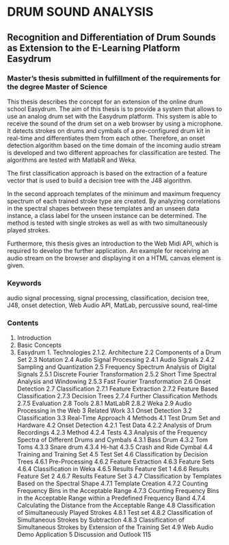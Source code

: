 # DRUM SOUND ANALYSIS
## Recognition and Differentiation of Drum Sounds as Extension to the E-Learning Platform Easydrum
### Master’s thesis submitted in fulfillment of the requirements for the degree Master of Science

This thesis describes the concept for an extension of the online drum school Easydrum.
The aim of this thesis is to provide a system that allows to use an analog drum set with
the Easydrum platform. This system is able to receive the sound of the drum set on
a web browser by using a microphone. It detects strokes on drums and cymbals of a
pre-configured drum kit in real-time and differentiates them from each other. Therefore,
an onset detection algorithm based on the time domain of the incoming audio stream
is developed and two different approaches for classification are tested. The algorithms
are tested with MatlabR and Weka.

The first classification approach is based on the extraction of a feature vector that is
used to build a decision tree with the J48 algorithm.

In the second approach templates of the minimum and maximum frequency spectrum
of each trained stroke type are created. By analyzing correlations in the spectral
shapes between these templates and an unseen data instance, a class label for the
unseen instance can be determined. The method is tested with single strokes as well
as with two simultaneously played strokes.

Furthermore, this thesis gives an introduction to the Web Midi API, which is required
to develop the further application. An example for receiving an audio stream on the
browser and displaying it on a HTML canvas element is given.

### Keywords
audio signal processing, signal processing, classification, decision tree,
J48, onset detection, Web Audio API, MatLab, percussive sound, real-time



### Contents
1. Introduction
2. Basic Concepts
  1. Easydrum
    1. Technologies 
2.1.2. Architecture 
2.2 Components of a Drum Set 
2.3 Notation 
2.4 Audio Signal Processing 
2.4.1 Audio Signals 
2.4.2 Sampling and Quantization 
2.5 Frequency Spectrum Analysis of Digital Signals 
2.5.1 Discrete Fourier Transformation 
2.5.2 Short Time Spectral Analysis and Windowing 
2.5.3 Fast Fourier Transformation 
2.6 Onset Detection 
2.7 Classification 
2.7.1 Feature Extraction
2.7.2 Feature Based Classification
2.7.3 Decision Trees
2.7.4 Further Classification Methods 
2.7.5 Evaluation
2.8 Tools
2.8.1 MatLabR
2.8.2 Weka 
2.9 Audio Processing in the Web 
3 Related Work 
3.1 Onset Detection 
3.2 Classification 
3.3 Real-Time Approach 
4 Methods 
4.1 Test Drum Set and Hardware 
4.2 Onset Detection 
4.2.1 Test Data 
4.2.2 Analysis of Drum Recordings 
4.2.3 Method 
4.2.4 Tests 
4.3 Analysis of the Frequency Spectra of Different Drums and Cymbals 
4.3.1 Bass Drum 
4.3.2 Tom Toms
4.3.3 Snare drum 
4.3.4 Hi-hat
4.3.5 Crash and Ride Cymbal
4.4 Training and Training Set 
4.5 Test Set 
4.6 Classification by Decision Trees 
4.6.1 Pre-Processing
4.6.2 Feature Extraction
4.6.3 Feature Sets 
4.6.4 Classification in Weka
4.6.5 Results Feature Set 1
4.6.6 Results Feature Set 2
4.6.7 Results Feature Set 3 
4.7 Classification by Templates Based on the Spectral Shape
4.7.1 Template Creation 
4.7.2 Counting Frequency Bins in the Acceptable Range
4.7.3 Counting Frequency Bins in the Acceptable Range within a Predefined Frequency Band 
4.7.4 Calculating the Distance from the Acceptable Range 
4.8 Classification of Simultaneously Played Strokes 
4.8.1 Test set 
4.8.2 Classification of Simultaneous Strokes by Subtraction 
4.8.3 Classification of Simultaneous Strokes by Extension of the Training Set
4.9 Web Audio Demo Application 
5 Discussion and Outlook 115
